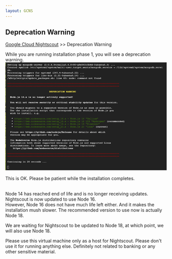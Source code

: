 ```yaml
---
layout: GCNS
---
```


## Deprecation Warning
[Google Cloud Nightscout](./GoogleCloud.md) >> Deprecation Warning  
  
While you are running installation phase 1, you will see a deprecation warning.  
![](./images/DeprecationWarning.png)  
  
This is OK.  Please be patient while the installation completes.  
<br/>  
  
Node 14 has reached end of life and is no longer receiving updates.  
Nightscout is now updated to use Node 16.  
However, Node 16 does not have much life left either.  And it makes the installation mush slower.  The recommended version to use now is actually Node 18.  

We are waiting for Nightscout to be updated to Node 18, at which point, we will also use Node 18.  

Please use this virtual machine only as a host for Nightscout.  Please don't use it for running anything else.  Definitely not related to banking or any other sensitive material.  
  
